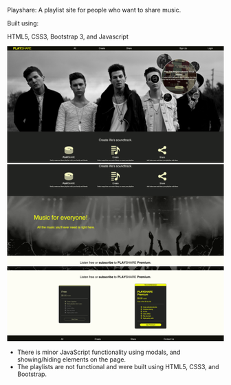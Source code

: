 Playshare: A playlist site for people who want to share music. 

Built using:
  
  HTML5, CSS3, Bootstrap 3, and Javascript

  ![home](https://github.com/Nataliamodiano/playlists/blob/master/images/final-screenshots/home.png?raw=true)
  ![product](https://github.com/Nataliamodiano/playlists/blob/master/images/final-screenshots/product-description.png?raw=true)
  ![pricing](https://github.com/Nataliamodiano/playlists/blob/master/images/final-screenshots/pricing-and-features.png?raw=true)

  - There is minor JavaScript functionality using modals, and showing/hiding elements on the page. 
  - The playlists are not functional and were built using HTML5, CSS3, and Bootstrap. 
